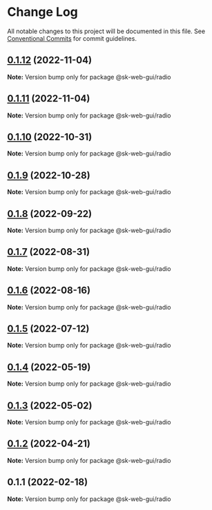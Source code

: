 # Change Log

All notable changes to this project will be documented in this file.
See [Conventional Commits](https://conventionalcommits.org) for commit guidelines.

## [0.1.12](https://github.com/Sundsvallskommun/web-shared-components/compare/@sk-web-gui/radio@0.1.11...@sk-web-gui/radio@0.1.12) (2022-11-04)

**Note:** Version bump only for package @sk-web-gui/radio

## [0.1.11](https://github.com/Sundsvallskommun/web-shared-components/compare/@sk-web-gui/radio@0.1.10...@sk-web-gui/radio@0.1.11) (2022-11-04)

**Note:** Version bump only for package @sk-web-gui/radio

## [0.1.10](https://github.com/Sundsvallskommun/web-shared-components/compare/@sk-web-gui/radio@0.1.8...@sk-web-gui/radio@0.1.10) (2022-10-31)

**Note:** Version bump only for package @sk-web-gui/radio

## [0.1.9](https://github.com/Sundsvallskommun/web-shared-components/compare/@sk-web-gui/radio@0.1.8...@sk-web-gui/radio@0.1.9) (2022-10-28)

**Note:** Version bump only for package @sk-web-gui/radio

## [0.1.8](https://github.com/Sundsvallskommun/web-shared-components/compare/@sk-web-gui/radio@0.1.7...@sk-web-gui/radio@0.1.8) (2022-09-22)

**Note:** Version bump only for package @sk-web-gui/radio

## [0.1.7](https://github.com/Sundsvallskommun/web-shared-components/compare/@sk-web-gui/radio@0.1.6...@sk-web-gui/radio@0.1.7) (2022-08-31)

**Note:** Version bump only for package @sk-web-gui/radio

## [0.1.6](https://github.com/Sundsvallskommun/web-shared-components/compare/@sk-web-gui/radio@0.1.5...@sk-web-gui/radio@0.1.6) (2022-08-16)

**Note:** Version bump only for package @sk-web-gui/radio

## [0.1.5](https://github.com/Sundsvallskommun/web-shared-components/compare/@sk-web-gui/radio@0.1.4...@sk-web-gui/radio@0.1.5) (2022-07-12)

**Note:** Version bump only for package @sk-web-gui/radio

## [0.1.4](https://github.com/Sundsvallskommun/web-shared-components/compare/@sk-web-gui/radio@0.1.3...@sk-web-gui/radio@0.1.4) (2022-05-19)

**Note:** Version bump only for package @sk-web-gui/radio

## [0.1.3](https://github.com/Sundsvallskommun/web-shared-components/compare/@sk-web-gui/radio@0.1.2...@sk-web-gui/radio@0.1.3) (2022-05-02)

**Note:** Version bump only for package @sk-web-gui/radio

## [0.1.2](https://github.com/Sundsvallskommun/web-shared-components/compare/@sk-web-gui/radio@0.1.1...@sk-web-gui/radio@0.1.2) (2022-04-21)

**Note:** Version bump only for package @sk-web-gui/radio

## 0.1.1 (2022-02-18)

**Note:** Version bump only for package @sk-web-gui/radio
